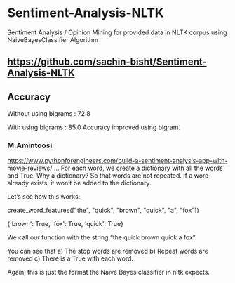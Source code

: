 # Sentiment-Analysis-NLTK
Sentiment Analysis / Opinion Mining for provided data in NLTK corpus using NaiveBayesClassifier Algorithm

## https://github.com/sachin-bisht/Sentiment-Analysis-NLTK

## Accuracy
Without using bigrams : 72.8

With using bigrams : 85.0
Accuracy improved using bigram.

### M.Amintoosi
https://www.pythonforengineers.com/build-a-sentiment-analysis-app-with-movie-reviews/
...
For each word, we create a dictionary with all the words and True. Why a dictionary? So that words are not repeated. If a word already exists, it won’t be added to the dictionary.

Let’s see how this works:

create_word_features(["the", "quick", "brown", "quick", "a", "fox"])
 
{'brown': True, 'fox': True, 'quick': True}

We call our function with the string “the quick brown quick a fox”.

You can see that a) The stop words are removed  b) Repeat words are removed  c) There is a True with each word.

Again, this is just the format the Naive Bayes classifier in nltk expects.